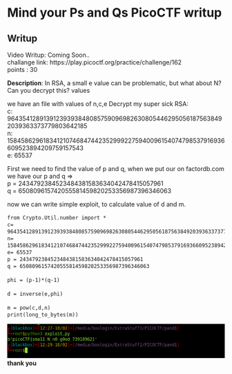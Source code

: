 <h1><b>Mind your Ps and Qs</b> PicoCTF writup</h1>
<h2>Writup</h2>
Video Writup: Coming Soon..<br>
challange link: https://play.picoctf.org/practice/challenge/162 <br>
points : 30

<b>Description</b>: In RSA, a small e value can be problematic, but what about N? Can you decrypt this? values

we have an file with values of n,c,e
Decrypt my super sick RSA:<br>
c: 964354128913912393938480857590969826308054462950561875638492039363373779803642185<br>
n: 1584586296183412107468474423529992275940096154074798537916936609523894209759157543<br>
e: 65537<br>

First we need to find the value of p and q, when we put our on factordb.com we have our p and q =><br>
p = 2434792384523484381583634042478415057961<br>
q = 650809615742055581459820253356987396346063<br>

now we can write simple exploit, to calculate value of d and m. 
```
from Crypto.Util.number import *
c= 964354128913912393938480857590969826308054462950561875638492039363373779803642185
n= 1584586296183412107468474423529992275940096154074798537916936609523894209759157543
e= 65537
p = 2434792384523484381583634042478415057961
q = 650809615742055581459820253356987396346063

phi = (p-1)*(q-1)

d = inverse(e,phi)

m = pow(c,d,n)
print(long_to_bytes(m))

```
![](result.png)
<br>
<b> thank you</b>
